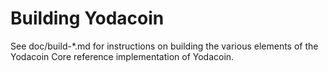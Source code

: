 Building Yodacoin
================

See doc/build-*.md for instructions on building the various
elements of the Yodacoin Core reference implementation of Yodacoin.
